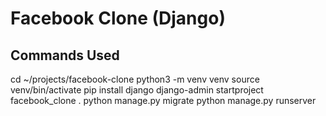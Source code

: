 # Facebook Clone (Django)

## Commands Used

cd ~/projects/facebook-clone
python3 -m venv venv
source venv/bin/activate
pip install django
django-admin startproject facebook_clone .
python manage.py migrate
python manage.py runserver

